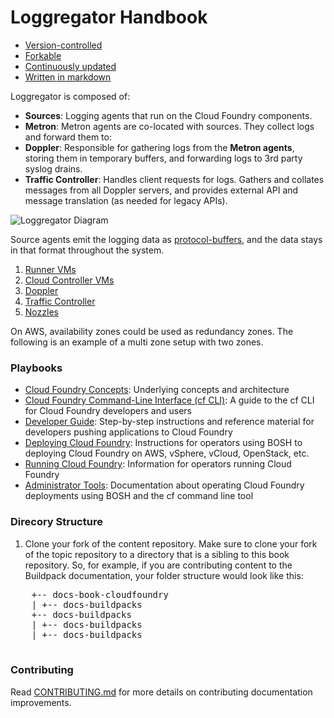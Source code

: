 Loggregator Handbook
===========

-   [Version-controlled](https://github.com/)
-   [Forkable](https://github.com/)
-   [Continuously updated](https://github.com/)
-   [Written in markdown](https://sculpin.io/)

Loggregator is composed of:
* **Sources**: Logging agents that run on the Cloud Foundry components.
* **Metron**: Metron agents are co-located with sources. They collect logs and forward them to:
* **Doppler**: Responsible for gathering logs from the **Metron agents**, storing them in temporary buffers, and forwarding logs to 3rd party syslog drains.
* **Traffic Controller**: Handles client requests for logs. Gathers and collates messages from all Doppler servers, and provides external API and message translation (as needed for legacy APIs).

![Loggregator Diagram](https://github.com/cloudfoundry/loggregator/blob/develop/docs/loggregator.png )

Source agents emit the logging data as [protocol-buffers](https://github.com/google/protobuf), and the data stays in that format throughout the system.

1. [Runner VMs](https://github.com/)
1. [Cloud Controller VMs](https://github.com/)
2. [Doppler](https://github.com/)
3. [Traffic Controller](https://github.com/)
4. [Nozzles](https://github.com/)

On AWS, availability zones could be used as redundancy zones. The following is an example of a multi zone setup with two zones.

### Playbooks
* [Cloud Foundry Concepts](http://github.com/cloudfoundry/docs-cloudfoundry-concepts): Underlying concepts and architecture
* [Cloud Foundry Command-Line Interface (cf CLI)](https://github.com/cloudfoundry/docs-cf-cli): A guide to the cf CLI for Cloud Foundry developers and users 
* [Developer Guide](http://github.com/cloudfoundry/docs-dev-guide): Step-by-step instructions and reference material for developers pushing applications to Cloud Foundry
* [Deploying Cloud Foundry](http://github.com/cloudfoundry/docs-deploying-cf): Instructions for operators using BOSH to deploying Cloud Foundry on AWS, vSphere, vCloud, OpenStack, etc.
* [Running Cloud Foundry](http://github.com/cloudfoundry/docs-running-cf): Information for operators running Cloud Foundry
* [Administrator Tools](https://github.com/cloudfoundry/docs-cf-admin): Documentation about operating Cloud Foundry deployments using BOSH and the cf command line tool

### Direcory Structure

1. Clone your fork of the content repository. Make sure to clone your fork of the topic repository to a directory that is a sibling to this book repository. So, for example, if you are contributing content to the Buildpack documentation, your folder structure would look like this:

  <pre>
    +-- docs-book-cloudfoundry
    | +-- docs-buildpacks
    +-- docs-buildpacks
    | +-- docs-buildpacks
    | +-- docs-buildpacks
  </pre>


### Contributing

Read [CONTRIBUTING.md](<CONTRIBUTING.md>) for more details on contributing
documentation improvements.

